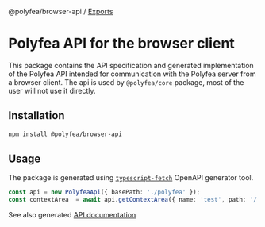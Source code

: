 @polyfea/browser-api / [Exports](modules.md)

# Polyfea API for the browser client

This package contains the API specification and generated implementation of the Polyfea API intended for communication with the Polyfea server from a browser client. The api is used by `@polyfea/core` package, most of the user will not use it directly.

## Installation

```bash
npm install @polyfea/browser-api
```

## Usage

The package is generated using [`typescript-fetch`](https://openapi-generator.tech/docs/generators/typescript-fetch) OpenAPI generator tool.

```typescript
const api = new PolyfeaApi({ basePath: './polyfea' });
const contextArea  = await api.getContextArea({ name: 'test', path: '/'});
```

See also generated [API documentation](./docs/modules.md)
